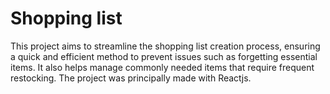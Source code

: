 # Shopping list

This project aims to streamline the shopping list creation process, ensuring a quick and efficient method to prevent issues such as forgetting essential items. It also helps manage commonly needed items that require frequent restocking.
The project was principally made with Reactjs.
